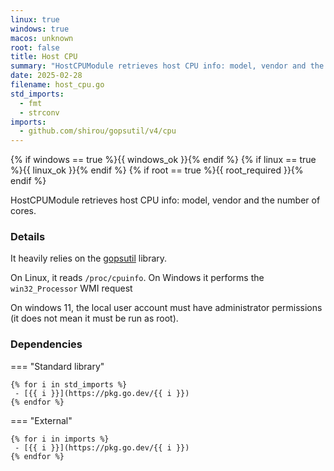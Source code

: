```yaml
---
linux: true
windows: true
macos: unknown
root: false
title: Host CPU
summary: "HostCPUModule retrieves host CPU info: model, vendor and the number of cores."
date: 2025-02-28
filename: host_cpu.go
std_imports:
  - fmt
  - strconv
imports:
  - github.com/shirou/gopsutil/v4/cpu
---
```


{% if windows == true %}{{ windows_ok }}{% endif %}
{% if linux == true %}{{ linux_ok }}{% endif %}
{% if root == true %}{{ root_required }}{% endif %}

HostCPUModule retrieves host CPU info: model, vendor and the number of cores.

### Details


It heavily relies on the [gopsutil](https://github.com/shirou/gopsutil/) library.

On Linux, it reads `/proc/cpuinfo`. On Windows it performs the `win32_Processor` WMI request

On windows 11, the local user account must have administrator permissions (it does not mean it must be run as root).

### Dependencies

=== "Standard library"

	{% for i in std_imports %}
	 - [{{ i }}](https://pkg.go.dev/{{ i }})
	{% endfor %}

=== "External"

	{% for i in imports %}
	 - [{{ i }}](https://pkg.go.dev/{{ i }})
	{% endfor %}
